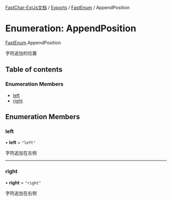 [FastChar-ExtJs文档](../README.md) / [Exports](../modules.md) / [FastEnum](../modules/FastEnum.md) / AppendPosition

# Enumeration: AppendPosition

[FastEnum](../modules/FastEnum.md).AppendPosition

字符追加的位置

## Table of contents

### Enumeration Members

- [left](FastEnum.AppendPosition.md#left)
- [right](FastEnum.AppendPosition.md#right)

## Enumeration Members

### left

• **left** = ``"left"``

字符追加在左侧

___

### right

• **right** = ``"right"``

字符追加在右侧
